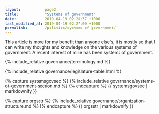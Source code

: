 ```yaml
---
layout:           page2
title:            "Systems of government"
date:             2019-04-19 02:26:37 +1000
last_modified_at: 2019-04-19 02:27:00 +1000
permalink:        /politics/systems-of-government/
---
```


This article is more for my benefit than anyone else's, it is mostly so that I can write my thoughts and knowledge on the various systems of government. A recent interest of mine has been systems of government. 

{% include_relative governance/terminology.md %}

{% include_relative governance/legislature-table.html %}

{% capture systemsgovsec %}
{% include_relative governance/systems-of-government-section.md %}
{% endcapture %}
{{ systemsgovsec | markdownify }}

{% capture orgsstr %}
{% include_relative governance/organization-structure.md %}
{% endcapture %}
{{ orgsstr | markdownify }}